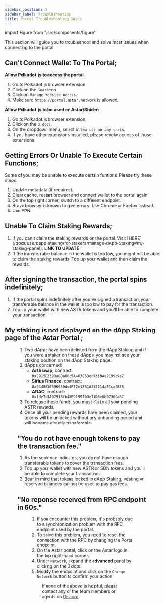 ```yaml
---
sidebar_position: 3
sidebar_label: Troubleshooting
title: Portal Troubleshooting Guide
---
```


import Figure from "/src/components/figure"

This section will guide you to troubleshoot and solve most issues when connecting to the portal.

## Can't Connect Wallet To The Portal;

**Allow Polkadot.js to access the portal**
1. Go to Polkadot.js browser extension.
2. Click on the `Gear` icon.
3. Click on `Manage Website Access`.
4. Make sure `https://portal.astar.network` is allowed.

**Allow Polkadot.js to be used on Astar/Shiden**
1. Go to Polkadot.js browser extension.
2. Click on the `3 dots`.
3. On the dropdown menu, select `Allow use on any chain`.
4. If you have other extensions installed, please revoke access of those extensions.

## Getting Errors Or Unable To Execute Certain Functions;
Some of you may be unable to execute certain funtions. Please try these steps.
1. Update metadata (if required).
2. Clear cache, restart browser and connect wallet to the portal again.
3. On the top right corner, switch to a different endpoint.
4. Brave browser is known to give errors. Use Chrome or Firefox instead.
5. Use VPN.

## Unable To Claim Staking Rewards;
1. If you can't claim the staking rewards on the portal. Visit [HERE] (/docs/use/dapp-staking/for-stakers/manage-dApp-Staking#my-staking-panel).  **LINK TO UPDATE**
2. If the transferrable balance in the wallet is too low, you might not be able to claim the staking rewards. Top up your wallet and then claim the rewards.

## After signing the transaction, the portal spins indefinitely;
1. If the portal spins indefinitely after you've signed a transaction, your transferable balance in the wallet is too low to pay for the transaction. 
2. Top up your wallet with new ASTR tokens and you'll be able to complete your transaction.

## My staking is not displayed on the dApp Staking page of the Astar Portal ;

<Figure src={require('/docs/use/how-to-guides/layer-1/astar-portal/img/Troubleshooting_dApp_Staking.png').default } width="100%" /> 

1. Two dApps have been delisted from the dApp Staking and if you were a staker on these dApps, you may not see your staking position on the dApp Staking page.
2. dApps concerned:
    - **Arthswap**, contract: `0xE915D2393a08a00c5A463053edD31bAe2199b9e7`
    - **Sirius Finance**, contract: `0x9448610696659de8F72e1831d392214aE1ca4838`
    - **ADAO**, contract: `0x1de7c3A07918fb4BE9159703e73D6e0b0736CaBC`
3. To release these funds, you must `claim` all your pending ASTR rewards.
4. Once all your pending rewards have been claimed, your tokens will be unlocked without any unbonding period and will become directly transferable.

## "You do not have enough tokens to pay the transaction fee."

1. As the sentence indicates, you do not have enough transferable tokens to cover the transaction fees.
2. Top up your wallet with new ASTR or SDN tokens and you'll be able to complete your transaction.
3. Bear in mind that tokens locked in dApp Staking, vesting or reserved balances cannot be used to pay gas fees.

## "No reponse received from RPC endpoint in 60s."

<Figure src={require('/docs/use/how-to-guides/layer-1/astar-portal/img/Endpoint_error.png').default } width="35%" /> 

1. If you encounter this problem, it's probably due to a synchronization problem with the RPC endpoint used by the portal.
2. To solve this problem, you need to reset the connection with the RPC by changing the Portal endpoint.
3. On the Astar portal, click on the Astar logo in the top right-hand corner.
4. Under `Network`, expand the **advanced** panel by clicking on the 3 dots.
5. Modify the endpoint and click on the `Change Network` button to confirm your action.

<Figure src={require('/docs/use/how-to-guides/layer-1/astar-portal/img/Network_modal.png').default } width="40%" /> 

If none of the above is helpful, please contact any of the team members or agents on [Discord](https://discord.gg/2FGq5KqwBh).
